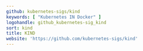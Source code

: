 ```yaml
---
github: kubernetes-sigs/kind
keywords: [ "Kubernetes IN Docker" ]
logohandle: github_kubernetes-sig_kind
sort: kind
title: KIND
website: 'https://github.com/kubernetes-sigs/kind'
---
```

